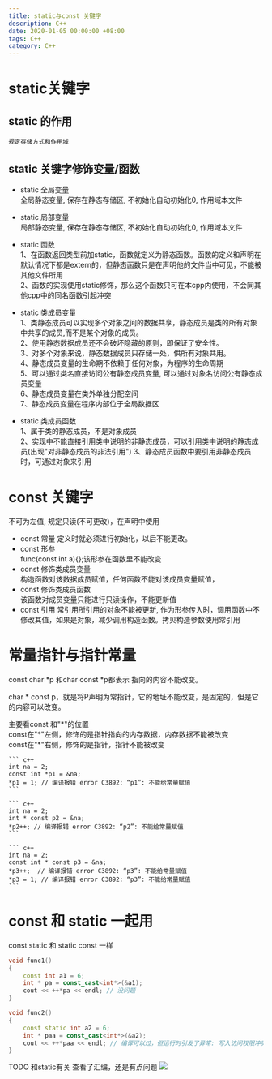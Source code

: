 ```yaml
---
title: static与const 关键字
description: C++
date: 2020-01-05 00:00:00 +08:00
tags: C++
category: C++
---
```


# static关键字
## static 的作用
    规定存储方式和作用域  

## static 关键字修饰变量/函数
- static 全局变量  
    全局静态变量, 保存在静态存储区, 不初始化自动初始化0, 作用域本文件   

- static 局部变量  
    局部静态变量, 保存在静态存储区, 不初始化自动初始化0, 作用域本文件  

- static 函数  
    1、在函数返回类型前加static，函数就定义为静态函数。函数的定义和声明在默认情况下都是extern的，但静态函数只是在声明他的文件当中可见，不能被其他文件所用   
    2、函数的实现使用static修饰，那么这个函数只可在本cpp内使用，不会同其他cpp中的同名函数引起冲突   

- static 类成员变量  
    1、类静态成员可以实现多个对象之间的数据共享，静态成员是类的所有对象中共享的成员,而不是某个对象的成员。  
    2、使用静态数据成员还不会破坏隐藏的原则，即保证了安全性。  
    3、对多个对象来说，静态数据成员只存储一处，供所有对象共用。  
    4、静态成员变量的生命期不依赖于任何对象，为程序的生命周期  
    5、可以通过类名直接访问公有静态成员变量, 可以通过对象名访问公有静态成员变量  
    6、静态成员变量在类外单独分配空间   
    7、静态成员变量在程序内部位于全局数据区 

- static 类成员函数  
    1、属于类的静态成员，不是对象成员   
    2、实现中不能直接引用类中说明的非静态成员，可以引用类中说明的静态成员(出现"对非静态成员的非法引用")
    3、静态成员函数中要引用非静态成员时，可通过对象来引用

# const 关键字  
不可为左值, 规定只读(不可更改)，在声明中使用

- const 常量
    定义时就必须进行初始化，以后不能更改。
- const 形参  
    func(const int a){};该形参在函数里不能改变
- const 修饰类成员变量  
    构造函数对该数据成员赋值，任何函数不能对该成员变量赋值，
- const 修饰类成员函数  
    该函数对成员变量只能进行只读操作，不能更新值
- const 引用
    常引用所引用的对象不能被更新, 作为形参传入时，调用函数中不修改其值，如果是对象，减少调用构造函数。拷贝构造参数使用常引用

# 常量指针与指针常量
const char \*p 和char const \*p都表示 指向的内容不能改变。

char \* const p，就是将P声明为常指针，它的地址不能改变，是固定的，但是它的内容可以改变。

主要看const 和"\*"的位置   
const在"\*"左侧，修饰的是指针指向的内存数据，内存数据不能被改变  
const在"\*"右侧，修饰的是指针，指针不能被改变  

    ``` c++
    int na = 2;
    const int *p1 = &na;
    *p1 = 1; // 编译报错 error C3892: “p1”: 不能给常量赋值 
    ```

    ``` c++
    int na = 2;
    int * const p2 = &na;
	*p2++; // 编译报错 error C3892: “p2”: 不能给常量赋值
    ```

    ``` c++
    int na = 2;
    const int * const p3 = &na;
    *p3++;  // 编译报错 error C3892: “p3”: 不能给常量赋值
    *p3 = 1; // 编译报错 error C3892: “p3”: 不能给常量赋值
    ```

# const 和 static 一起用
const static 和 static const 一样
``` c++
void func1()
{
    const int a1 = 6;
    int * pa = const_cast<int*>(&a1);
    cout << ++*pa << endl; // 没问题
}

void func2()
{
    const static int a2 = 6;
    int * paa = const_cast<int*>(&a2);
    cout << ++*paa << endl; // 编译可以过，但运行时引发了异常: 写入访问权限冲突。
}
```
TODO 和static有关 查看了汇编，还是有点问题
![](https://raw.githubusercontent.com/huobingli/huobingli.github.io/master/img/static_cast.png)